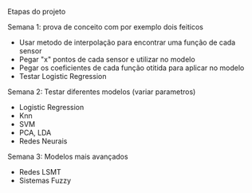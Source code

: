 Etapas do projeto

Semana 1: prova de conceito com por exemplo dois feiticos
- Usar metodo de interpolação para encontrar uma função de cada sensor
- Pegar "x" pontos de cada sensor e utilizar no modelo
- Pegar os coeficientes de cada função otitida para aplicar no modelo
- Testar Logistic Regression


Semana 2: Testar diferentes modelos (variar parametros)

- Logistic Regression
- Knn
- SVM
- PCA, LDA
- Redes Neurais

Semana 3: Modelos mais avançados

- Redes LSMT
- Sistemas Fuzzy







